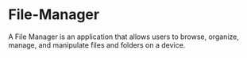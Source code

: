 # File-Manager
A File Manager is an application that allows users to browse, organize, manage, and manipulate files and folders on a device.
